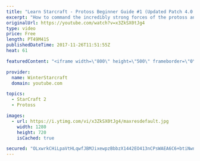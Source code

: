 ```yaml
---
title: "Learn Starcraft - Protoss Beginner Guide #1 (Updated Patch 4.0 FREE TO PLAY)"
excerpt: "How to command the incredibly strong forces of the protoss and cover weaknesses against the other inferior races. Updated for patch 4.0! This guide is not intended for COMPLETELY new players, but those who have played several games/campaign missions and grasp the very basics."
originalUrl: https://youtube.com/watch?v=x3ZkSX0tJg4
type: video
price: Free
length: PT49M41S
publishedDateTime: 2017-11-26T11:51:55Z
heat: 61

featuredContent: "<iframe width=\"800\" height=\"500\" frameborder=\"0\" src=\"https://www.youtube.com/embed/x3ZkSX0tJg4\" allow=\"accelerometer; autoplay; encrypted-media; gyroscope; picture-in-picture\" allowfullscreen></iframe>"

provider:
  name: WinterStarcraft
  domain: youtube.com

topics:
  - StarCraft 2
  - Protoss

images:
  - url: https://i.ytimg.com/vi/x3ZkSX0tJg4/maxresdefault.jpg
    width: 1280
    height: 720
    isCached: true

secured: "OLxwrkCHiLpaVtHLqwfJBMJixewpzBbbzX1442EO413nCPsWAEA6C6+btiNwnV1mPU0WoRFsRAcncu9evygmLxHxrSvVREMGcC5Str2xu2BpUi2pMLJKKCHsF+q1J5wRKyKoitr0oFJufZKUp9q5S9hgjbu55v9jE3Lb5RVl4we4EiYRVIEiJTyjvW8HuLEfotNQnR3InlEp40AtEE8EWR2LAYHK6NvTw5iqfygJtYcZHB6QI63USRMl2lsBwGylZVlqSPH0XfJC6AOgZA45ok93tjBLr6nDASfMVWpJMtiA/CNl0IjEk1x0/zYdDJP+Yerrow002i1dz/AoFEHjDzcxidNkqJuNyBF5TAxH6MmHlvfVUCl1zC+LHYDwlIcIaAdPXdTA5A+e19vXqmTuqvZGB8MESi+9AJB3maQw/GdUlX995W0E4HDAMNQr2SRH;k7VANGMQEYreAHV2NrHVyA=="
---
```


